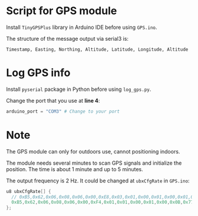 # Script for GPS module

Install `TinyGPSPlus` library in Arduino IDE before using `GPS.ino`.


The structure of the message output via serial3 is:
```
Timestamp, Easting, Northing, Altitude, Latitude, Longitude, Altitude
```

# Log GPS info

Install `pyserial` package in Python before using `log_gps.py`.

Change the port that you use at **line 4**:
```python
arduino_port = "COM3" # Change to your port
```

# Note

The GPS module can only for outdoors use, cannot positioning indoors.

The module needs several minutes to scan GPS signals and initialize the position.
The time is about 1 minute and up to 5 minutes.

The output frequency is 2 Hz.
It could be changed at `ubxCfgRate` in `GPS.ino`:
``` CPP
u8 ubxCfgRate[] {
  // 0xB5,0x62,0x06,0x08,0x06,0x00,0xE8,0x03,0x01,0x00,0x01,0x00,0x01,0x39, // output@1Hz
  0xB5,0x62,0x06,0x08,0x06,0x00,0xF4,0x01,0x01,0x00,0x01,0x00,0x0B,0x77, // output@2Hz
};
```
